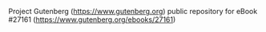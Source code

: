 Project Gutenberg (https://www.gutenberg.org) public repository for eBook #27161 (https://www.gutenberg.org/ebooks/27161)
